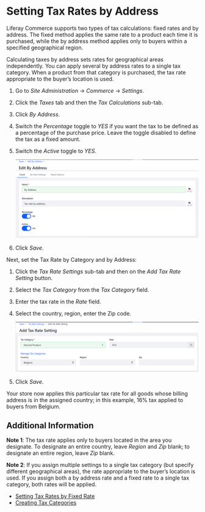 # Setting Tax Rates by Address

Liferay Commerce supports two types of tax calculations: fixed rates and by address. The fixed method applies the same rate to a product each time it is purchased, while the by address method applies only to buyers within a specified geographical region.

Calculating taxes by address sets rates for geographical areas independently. You can apply several by address rates to a single tax category. When a product from that category is purchased, the tax rate appropriate to the buyer’s location is used.

1. Go to _Site Administration_ → _Commerce_ → _Settings_.
1. Click the _Taxes_ tab and then the _Tax Calculations_ sub-tab.
1. Click _By Address_.
1. Switch the _Percentage_ toggle to _YES_ if you want the tax to be defined as a percentage of the purchase price. Leave the toggle disabled to define the tax as a fixed amount.
1. Switch the _Active_ toggle to _YES_.

    ![Enabling tax rates by address](./setting-tax-rate-by-address/images/01.png)

1. Click _Save_.

Next, set the Tax Rate by Category and by Address:

1. Click the _Tax Rate Settings_ sub-tab and then on the _Add Tax Rate Setting_ button.
1. Select the _Tax Category_ from the _Tax Category_ field.
1. Enter the tax rate in the _Rate_ field.
1. Select the country, region, enter the Zip code.

    ![Configuring tax rate settings](./setting-tax-rate-by-address/images/02.png)

1. Click _Save_.

Your store now applies this particular tax rate for all goods whose billing address is in the assigned country; in this example, 16% tax applied to buyers from Belgium.

## Additional Information

**Note 1**: The tax rate applies only to buyers located in the area you designate. To designate an entire country, leave _Region_ and _Zip_ blank; to designate an entire region, leave _Zip_ blank.

**Note 2**: If you assign multiple settings to a single tax category (but specify different geographical areas), the rate appropriate to the buyer’s location is used. If you assign both a by address rate and a fixed rate to a single tax category, both rates will be applied.

* [Setting Tax Rates by Fixed Rate](../configuring-taxes/setting-tax-rate-by-fixed-rate.md)
* [Creating Tax Categories](../configuring-taxes/creating-tax-categories.md)
